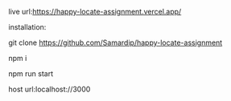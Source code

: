 live url:https://happy-locate-assignment.vercel.app/

installation:

git clone https://github.com/Samardip/happy-locate-assignment

npm i

npm run start

host url:localhost://3000